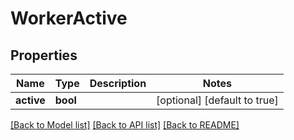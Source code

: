 # WorkerActive

## Properties
Name | Type | Description | Notes
------------ | ------------- | ------------- | -------------
**active** | **bool** |  | [optional] [default to true]

[[Back to Model list]](../README.md#documentation-for-models) [[Back to API list]](../README.md#documentation-for-api-endpoints) [[Back to README]](../README.md)


